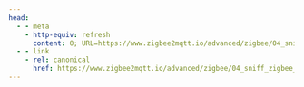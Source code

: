 ```yaml
---
head:
  - - meta
    - http-equiv: refresh
      content: 0; URL=https://www.zigbee2mqtt.io/advanced/zigbee/04_sniff_zigbee_traffic.html
  - - link 
    - rel: canonical
      href: https://www.zigbee2mqtt.io/advanced/zigbee/04_sniff_zigbee_traffic.html
---
```

